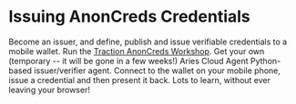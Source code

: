 # Issuing AnonCreds Credentials

Become an issuer, and define, publish and issue verifiable credentials to a mobile wallet.
Run the [Traction AnonCreds Workshop]. Get your own (temporary -- it will be gone in a few weeks!)
Aries Cloud Agent Python-based issuer/verifier agent. Connect to the wallet on your mobile phone, issue a credential
and then present it back. Lots to learn, without ever leaving your browser!

[Traction AnonCreds Workshop]: https://github.com/bcgov/traction/blob/0.12.0/docs/traction-anoncreds-workshop.md

